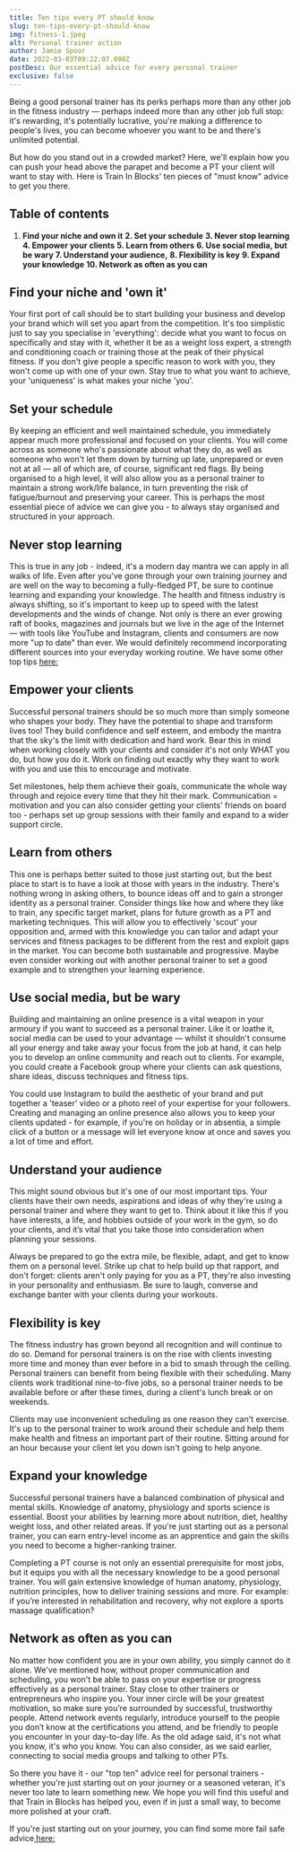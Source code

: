 ```yaml
---
title: Ten tips every PT should know
slug: ten-tips-every-pt-should-know
img: fitness-1.jpeg
alt: Personal trainer action
author: Jamie Spoor
date: 2022-03-03T09:22:07.098Z
postDesc: Our essential advice for every personal trainer
exclusive: false
---
```

Being a good personal trainer has its perks perhaps more than any other job in the fitness industry  — perhaps indeed more than any other job full stop: it's rewarding, it's potentially lucrative, you're making a difference to people's lives, you can become whoever you want to be and there's unlimited potential.

But how do you stand out in a crowded market? Here, we'll explain how you can push your head above the parapet and become a PT your client will want to stay with. Here is Train In Blocks' ten pieces of "must know" advice to get you there.

## Table of contents

1. **Find your niche and own it**
   **2. Set your schedule**
   **3. Never stop learning**
   **4. Empower your clients**
   **5. Learn from others**
   **6. Use social media, but be wary**
   **7. Understand your audience,**
   **8. Flexibility is key**
   **9. Expand your knowledge**
   **10. Network as often as you can**

## Find your niche and 'own it' 

Your first port of call should be to start building your business and develop your brand which will set you apart from the competition.
It's too simplistic just to say you specialise in 'everything': decide what you want to focus on specifically and stay with it, whether it be as a weight loss expert, a strength and conditioning coach or training those at the peak of their physical fitness. 
If you don't give people a specific reason to work with you, they won't come up with one of your own. Stay true to what you want to achieve, your 'uniqueness' is what makes your niche 'you'.

## Set your schedule

By keeping an efficient and well maintained schedule, you immediately appear much more professional and focused on your clients. You will come across as someone who's passionate about what they do, as well as someone who won't let them down by turning up late, unprepared or even not at all — all of which are, of course, significant red flags.
By being organised to a high level, it will also allow you as a personal trainer to maintain a strong work/life balance, in turn preventing the risk of fatigue/burnout and preserving your career. This is perhaps the most essential piece of advice we can give you - to always stay organised and structured in your approach.

## Never stop learning

This is true in any job - indeed, it's a modern day mantra we can apply in all walks of life. Even after you've gone through your own training journey and are well on the way to becoming a fully-fledged PT, be sure to continue learning and expanding your knowledge. 
The health and fitness industry is always shifting, so it's important to keep up to speed with the latest developments and the winds of change. Not only is there an ever growing raft of books, magazines and journals but we live in the age of the Internet —  with tools like YouTube and Instagram, clients and consumers are now more "up to date" than ever. 
We would definitely recommend incorporating different sources into your everyday working routine. We have some other top tips [here:](https://traininblocks.com/blog/so-you-want-to-become-a-better-pt/)

## Empower your clients

Successful personal trainers should be so much more than simply someone who shapes your body. They have the potential to shape and transform lives too! They build confidence and self esteem, and embody the mantra that the sky's the limit with dedication and hard work. Bear this in mind when working closely with your clients and consider it's not only WHAT you do, but how you do it. Work on finding out exactly why they want to work with you and use this to encourage and motivate.

Set milestones, help them achieve their goals, communicate the whole way through and rejoice every time that they hit their mark. Communication = motivation and you can also consider getting your clients' friends on board too - perhaps set up group sessions with their family and expand to a wider support circle.

<markdown-image src="running-group.jpeg" alt="running-group"></markdown-image>

## Learn from others

This one is perhaps better suited to those just starting out, but the best place to start is to have a look at those with years in the industry. There's nothing wrong in asking others, to bounce ideas off and to gain a stronger identity as a personal trainer. Consider things like how and where they like to train, any specific target market, plans for future growth as a PT and marketing techniques. 
This will allow you to effectively 'scout' your opposition and, armed with this knowledge you can tailor and adapt your services and fitness packages to be different from the rest and exploit gaps in the market. You can become both sustainable and progressive. Maybe even consider working out with another personal trainer to set a good example and to strengthen your learning experience.

## Use social media, but be wary

Building and maintaining an online presence is a vital weapon in your armoury if you want to succeed as a personal trainer. Like it or loathe it, social media can be used to your advantage — whilst it shouldn't consume all your energy and take away your focus from the job at hand, it can help you to develop an online community and reach out to clients. For example, you could create a Facebook group where your clients can ask questions, share ideas, discuss techniques and fitness tips. 

You could use Instagram to build the aesthetic of your brand and put together a 'teaser' video or a photo reel of your expertise for your followers. 
Creating and managing an online presence also allows you to keep your clients updated - for example, if you're on holiday or in absentia, a simple click of a button or a message will let everyone know at once and saves you a lot of time and effort.

## Understand your audience

This might sound obvious but it's one of our most important tips. Your clients have their own needs, aspirations and ideas of why they're using a personal trainer and where they want to get to. Think about it like this  if you have interests, a life, and hobbies outside of your work in the gym, so do your clients, and it’s vital that you take those into consideration when planning your sessions.

Always be prepared to go the extra mile, be flexible, adapt, and get to know them on a personal level. Strike up chat to help build up that rapport, and don't forget: clients aren't only paying for you as a PT, they're also investing in your personality and enthusiasm. Be sure to laugh, converse and exchange banter with your clients during your workouts.

## Flexibility is key

The fitness industry has grown beyond all recognition and will continue to do so. Demand for personal trainers is on the rise with clients investing more time and money than ever before in a bid to smash through the ceiling.
Personal trainers can benefit from being flexible with their scheduling. Many clients work traditional nine-to-five jobs, so a personal trainer needs to be available before or after these times, during a client's lunch break or on weekends.

Clients may use inconvenient scheduling as one reason they can't exercise. It's up to the personal trainer to work around their schedule and help them make health and fitness an important part of their routine. Sitting around for an hour because your client let you down isn't going to help anyone.

<markdown-image src="stretch.jpeg" alt="stretch.jpeg"></markdown-image>

## Expand your knowledge

Successful personal trainers have a balanced combination of physical and mental skills. Knowledge of anatomy, physiology and sports science is essential. Boost your abilities by learning more about nutrition, diet, healthy weight loss, and other related areas. If you're just starting out as a personal trainer, you can earn entry-level income as an apprentice and gain the skills you need to become a higher-ranking trainer.

Completing a PT course is not only an essential prerequisite for most jobs, but it equips you with all the necessary knowledge to be a good personal trainer. You will gain extensive knowledge of human anatomy, physiology, nutrition principles, how to deliver training sessions and more. For example: if you’re interested in rehabilitation and recovery, why not explore a sports massage qualification?

## Network as often as you can

No matter how confident you are in your own ability, you simply cannot do it alone. We've mentioned how, without proper communication and scheduling, you won't be able to pass on your expertise or progress effectively as a personal trainer. Stay close to other trainers or entrepreneurs who inspire you. Your inner circle will be your greatest motivation, so make sure you’re surrounded by successful, trustworthy people. Attend network events regularly, introduce yourself to the people you don’t know at the certifications you attend, and be friendly to people you encounter in your day-to-day life. As the old adage said, it's not what you know, it's who you know. You can also consider, as we said earlier, connecting to social media groups and talking to other PTs.

So there you have it - our "top ten" advice reel for personal trainers - whether you're just starting out on your journey or a seasoned veteran, it's never too late to learn something new. We hope you will find this useful and that Train in Blocks has helped you, even if in just a small way, to become more polished at your craft.

If you're just starting out on your journey, you can find some more fail safe advice[ here: ](https://origympersonaltrainercourses.co.uk/blog/personal-trainer-tips-for-beginners)